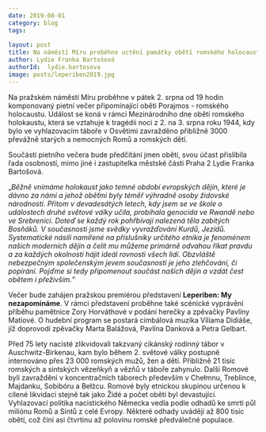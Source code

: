 ```yaml
---
date: 2019-08-01
category: blog
tags:
    
layout: post
title: Na náměstí Míru proběhne uctění památky obětí romského holocaustu
author: Lydie Franka Bartošová
authorId:  lydie.bartosova
image: posts/leperiben2019.jpg
---
```



Na pražském náměstí Míru proběhne v pátek 2. srpna od 19 hodin komponovaný pietní večer připomínající oběti Porajmos - romského holocaustu. Událost se koná v rámci Mezinárodního dne obětí romského holokaustu, která se vztahuje k tragédii noci z 2. na 3. srpna roku 1944, kdy bylo ve vyhlazovacím táboře v Osvětimi zavražděno přibližně 3000 převážně starých a nemocných Romů a romských dětí. 

Součástí pietního večera bude předčítání jmen obětí, svou účast přislíbila řada osobností, mimo jiné i zastupitelka městské části Praha 2 Lydie Franka Bartošová. 

„<i>Běžně vnímáme holokaust jako temné období evropských dějin, které je dávno za námi a jehož oběťmi byly téměř výhradně osoby židovské národnosti. Přitom v devadesátých letech, kdy jsem se ve škole o událostech druhé světové války učila, probíhala genocida ve Rwandě nebo ve Srebrenici. Doteď se každý rok pohřbívají nalezená těla zabitých Bosňáků. V současnosti jsme svědky vyvražďování Kurdů, Jezídů. Systematické násilí namířené na příslušníky určitého etnika je fenoménem našich moderních dějin a čelit mu můžeme primárně odvahou říkat pravdu a za každých okolností hájit ideál rovnosti všech lidí. Obzvláště nebezpečným společenským jevem současnosti je jeho zlehčování, či popírání. Pojďme si tedy připomenout součást našich dějin a vzdát čest obětem i přeživším.</i>”

Večer bude zahájen pražskou premiérou představení <b>Leperiben: My nezapomínáme</b>. V rámci představení proběhne také scénické vyprávění příběhu pamětnice Zory Horváthové v podání herečky a zpěvačky Pavlíny Matiové. O hudební program se postará cimbálová muzika Viliama Didiáše, jíž doprovodí zpěvačky Marta Balážová, Pavlína Danková a Petra Gelbart.
 
Před 75 lety nacisté zlikvidovali takzvaný cikánský rodinný tábor v Auschwitz-Birkenau, kam bylo během 2. světové války postupně internováno přes 23 000 romských mužů, žen a dětí. Přibližně 21 tisíc romských a sintských vězeňkyň a vězňů v táboře zahynulo. Další Romové byli zavražděni v koncentračních táborech především v Chełmnu, Treblince, Majdanku, Sobibóru a Bełżcu. Romové byly etnickou skupinou určenou k cílené likvidaci stejně tak jako Židé a počet obětí byl devastující. Vyhlazovací politika nacistického Německa vedla podle odhadů ke smrti půl miliónu Romů a Sintů z celé Evropy. Některé odhady uvádějí až 800 tisíc obětí, což činí asi čtvrtinu až polovinu romské předválečné populace.
